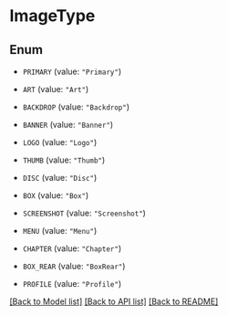 # ImageType

## Enum


* `PRIMARY` (value: `"Primary"`)

* `ART` (value: `"Art"`)

* `BACKDROP` (value: `"Backdrop"`)

* `BANNER` (value: `"Banner"`)

* `LOGO` (value: `"Logo"`)

* `THUMB` (value: `"Thumb"`)

* `DISC` (value: `"Disc"`)

* `BOX` (value: `"Box"`)

* `SCREENSHOT` (value: `"Screenshot"`)

* `MENU` (value: `"Menu"`)

* `CHAPTER` (value: `"Chapter"`)

* `BOX_REAR` (value: `"BoxRear"`)

* `PROFILE` (value: `"Profile"`)


[[Back to Model list]](../README.md#documentation-for-models) [[Back to API list]](../README.md#documentation-for-api-endpoints) [[Back to README]](../README.md)


